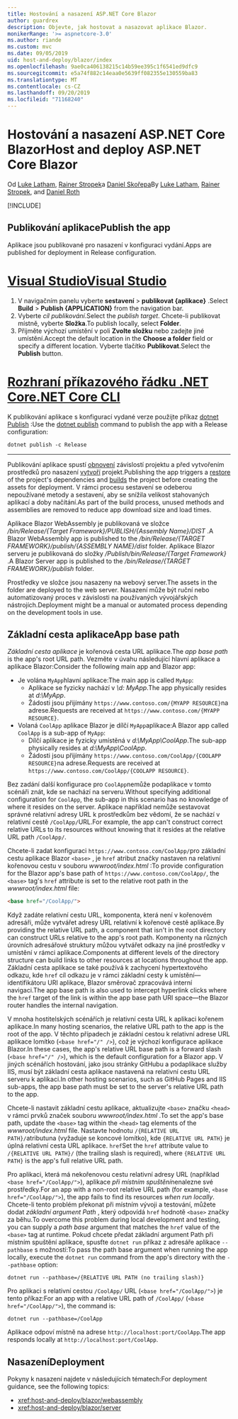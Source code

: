 ```yaml
---
title: Hostování a nasazení ASP.NET Core Blazor
author: guardrex
description: Objevte, jak hostovat a nasazovat aplikace Blazor.
monikerRange: '>= aspnetcore-3.0'
ms.author: riande
ms.custom: mvc
ms.date: 09/05/2019
uid: host-and-deploy/blazor/index
ms.openlocfilehash: 9ae0ca406138215c14b59ee395c1f6541ed9dfc9
ms.sourcegitcommit: e5a74f882c14eaa0e5639ff082355e130559ba83
ms.translationtype: MT
ms.contentlocale: cs-CZ
ms.lasthandoff: 09/20/2019
ms.locfileid: "71168240"
---
```

# <a name="host-and-deploy-aspnet-core-blazor"></a><span data-ttu-id="ea840-103">Hostování a nasazení ASP.NET Core Blazor</span><span class="sxs-lookup"><span data-stu-id="ea840-103">Host and deploy ASP.NET Core Blazor</span></span>

<span data-ttu-id="ea840-104">Od [Luke Latham](https://github.com/guardrex), [Rainer Stropek](https://www.timecockpit.com)a [Daniel Skořepa](https://github.com/danroth27)</span><span class="sxs-lookup"><span data-stu-id="ea840-104">By [Luke Latham](https://github.com/guardrex), [Rainer Stropek](https://www.timecockpit.com), and [Daniel Roth](https://github.com/danroth27)</span></span>

[!INCLUDE[](~/includes/blazorwasm-preview-notice.md)]

## <a name="publish-the-app"></a><span data-ttu-id="ea840-105">Publikování aplikace</span><span class="sxs-lookup"><span data-stu-id="ea840-105">Publish the app</span></span>

<span data-ttu-id="ea840-106">Aplikace jsou publikované pro nasazení v konfiguraci vydání.</span><span class="sxs-lookup"><span data-stu-id="ea840-106">Apps are published for deployment in Release configuration.</span></span>

# <a name="visual-studiotabvisual-studio"></a>[<span data-ttu-id="ea840-107">Visual Studio</span><span class="sxs-lookup"><span data-stu-id="ea840-107">Visual Studio</span></span>](#tab/visual-studio)

1. <span data-ttu-id="ea840-108">V navigačním panelu vyberte **sestavení** > **publikovat {aplikace}** .</span><span class="sxs-lookup"><span data-stu-id="ea840-108">Select **Build** > **Publish {APPLICATION}** from the navigation bar.</span></span>
1. <span data-ttu-id="ea840-109">Vyberte *cíl publikování*.</span><span class="sxs-lookup"><span data-stu-id="ea840-109">Select the *publish target*.</span></span> <span data-ttu-id="ea840-110">Chcete-li publikovat místně, vyberte **Složka**.</span><span class="sxs-lookup"><span data-stu-id="ea840-110">To publish locally, select **Folder**.</span></span>
1. <span data-ttu-id="ea840-111">Přijměte výchozí umístění v poli **Zvolte složku** nebo zadejte jiné umístění.</span><span class="sxs-lookup"><span data-stu-id="ea840-111">Accept the default location in the **Choose a folder** field or specify a different location.</span></span> <span data-ttu-id="ea840-112">Vyberte tlačítko **Publikovat**.</span><span class="sxs-lookup"><span data-stu-id="ea840-112">Select the **Publish** button.</span></span>

# <a name="net-core-clitabnetcore-cli"></a>[<span data-ttu-id="ea840-113">Rozhraní příkazového řádku .NET Core</span><span class="sxs-lookup"><span data-stu-id="ea840-113">.NET Core CLI</span></span>](#tab/netcore-cli)

<span data-ttu-id="ea840-114">K publikování aplikace s konfigurací vydané verze použijte příkaz [dotnet Publish](/dotnet/core/tools/dotnet-publish) :</span><span class="sxs-lookup"><span data-stu-id="ea840-114">Use the [dotnet publish](/dotnet/core/tools/dotnet-publish) command to publish the app with a Release configuration:</span></span>

```dotnetcli
dotnet publish -c Release
```

---

<span data-ttu-id="ea840-115">Publikování aplikace spustí [obnovení](/dotnet/core/tools/dotnet-restore) závislostí projektu a před vytvořením prostředků pro nasazení [vytvoří](/dotnet/core/tools/dotnet-build) projekt.</span><span class="sxs-lookup"><span data-stu-id="ea840-115">Publishing the app triggers a [restore](/dotnet/core/tools/dotnet-restore) of the project's dependencies and [builds](/dotnet/core/tools/dotnet-build) the project before creating the assets for deployment.</span></span> <span data-ttu-id="ea840-116">V rámci procesu sestavení se odeberou nepoužívané metody a sestavení, aby se snížila velikost stahovaných aplikací a doby načítání.</span><span class="sxs-lookup"><span data-stu-id="ea840-116">As part of the build process, unused methods and assemblies are removed to reduce app download size and load times.</span></span>

<span data-ttu-id="ea840-117">Aplikace Blazor WebAssembly je publikovaná ve složce */bin/Release/{Target Framework}/PUBLISH/{Assembly Name}/DIST* .</span><span class="sxs-lookup"><span data-stu-id="ea840-117">A Blazor WebAssembly app is published to the */bin/Release/{TARGET FRAMEWORK}/publish/{ASSEMBLY NAME}/dist* folder.</span></span> <span data-ttu-id="ea840-118">Aplikace Blazor serveru je publikovaná do složky */Publish/bin/Release/{Target Framework}* .</span><span class="sxs-lookup"><span data-stu-id="ea840-118">A Blazor Server app is published to the */bin/Release/{TARGET FRAMEWORK}/publish* folder.</span></span>

<span data-ttu-id="ea840-119">Prostředky ve složce jsou nasazeny na webový server.</span><span class="sxs-lookup"><span data-stu-id="ea840-119">The assets in the folder are deployed to the web server.</span></span> <span data-ttu-id="ea840-120">Nasazení může být ruční nebo automatizovaný proces v závislosti na používaných vývojářských nástrojích.</span><span class="sxs-lookup"><span data-stu-id="ea840-120">Deployment might be a manual or automated process depending on the development tools in use.</span></span>

## <a name="app-base-path"></a><span data-ttu-id="ea840-121">Základní cesta aplikace</span><span class="sxs-lookup"><span data-stu-id="ea840-121">App base path</span></span>

<span data-ttu-id="ea840-122">*Základní cesta aplikace* je kořenová cesta URL aplikace.</span><span class="sxs-lookup"><span data-stu-id="ea840-122">The *app base path* is the app's root URL path.</span></span> <span data-ttu-id="ea840-123">Vezměte v úvahu následující hlavní aplikace a aplikace Blazor:</span><span class="sxs-lookup"><span data-stu-id="ea840-123">Consider the following main app and Blazor app:</span></span>

* <span data-ttu-id="ea840-124">Je volána `MyApp`hlavní aplikace:</span><span class="sxs-lookup"><span data-stu-id="ea840-124">The main app is called `MyApp`:</span></span>
  * <span data-ttu-id="ea840-125">Aplikace se fyzicky nachází v *\\d: MyApp*.</span><span class="sxs-lookup"><span data-stu-id="ea840-125">The app physically resides at *d:\\MyApp*.</span></span>
  * <span data-ttu-id="ea840-126">Žádosti jsou přijímány `https://www.contoso.com/{MYAPP RESOURCE}`na adrese.</span><span class="sxs-lookup"><span data-stu-id="ea840-126">Requests are received at `https://www.contoso.com/{MYAPP RESOURCE}`.</span></span>
* <span data-ttu-id="ea840-127">Volaná `CoolApp` aplikace Blazor je dílčí `MyApp`aplikace:</span><span class="sxs-lookup"><span data-stu-id="ea840-127">A Blazor app called `CoolApp` is a sub-app of `MyApp`:</span></span>
  * <span data-ttu-id="ea840-128">Dílčí aplikace je fyzicky umístěná v *d:\\MyApp\\CoolApp*.</span><span class="sxs-lookup"><span data-stu-id="ea840-128">The sub-app physically resides at *d:\\MyApp\\CoolApp*.</span></span>
  * <span data-ttu-id="ea840-129">Žádosti jsou přijímány `https://www.contoso.com/CoolApp/{COOLAPP RESOURCE}`na adrese.</span><span class="sxs-lookup"><span data-stu-id="ea840-129">Requests are received at `https://www.contoso.com/CoolApp/{COOLAPP RESOURCE}`.</span></span>

<span data-ttu-id="ea840-130">Bez zadání další konfigurace pro `CoolApp`nemůže podaplikace v tomto scénáři znát, kde se nachází na serveru.</span><span class="sxs-lookup"><span data-stu-id="ea840-130">Without specifying additional configuration for `CoolApp`, the sub-app in this scenario has no knowledge of where it resides on the server.</span></span> <span data-ttu-id="ea840-131">Aplikace například nemůže sestavovat správné relativní adresy URL k prostředkům bez vědomí, že se nachází v relativní cestě `/CoolApp/`URL.</span><span class="sxs-lookup"><span data-stu-id="ea840-131">For example, the app can't construct correct relative URLs to its resources without knowing that it resides at the relative URL path `/CoolApp/`.</span></span>

<span data-ttu-id="ea840-132">Chcete-li zadat konfiguraci `https://www.contoso.com/CoolApp/`pro základní cestu aplikace Blazor `<base>` , je `href` atribut značky nastaven na relativní kořenovou cestu v souboru *wwwroot/index.html* :</span><span class="sxs-lookup"><span data-stu-id="ea840-132">To provide configuration for the Blazor app's base path of `https://www.contoso.com/CoolApp/`, the `<base>` tag's `href` attribute is set to the relative root path in the *wwwroot/index.html* file:</span></span>

```html
<base href="/CoolApp/">
```

<span data-ttu-id="ea840-133">Když zadáte relativní cestu URL, komponenta, která není v kořenovém adresáři, může vytvářet adresy URL relativní k kořenové cestě aplikace.</span><span class="sxs-lookup"><span data-stu-id="ea840-133">By providing the relative URL path, a component that isn't in the root directory can construct URLs relative to the app's root path.</span></span> <span data-ttu-id="ea840-134">Komponenty na různých úrovních adresářové struktury můžou vytvářet odkazy na jiné prostředky v umístění v rámci aplikace.</span><span class="sxs-lookup"><span data-stu-id="ea840-134">Components at different levels of the directory structure can build links to other resources at locations throughout the app.</span></span> <span data-ttu-id="ea840-135">Základní cesta aplikace se také používá k zachycení hypertextového odkazu, kde `href` cíl odkazu je v rámci základní cesty k umístění&mdash;identifikátoru URI aplikace, Blazor směrovač zpracovává interní navigaci.</span><span class="sxs-lookup"><span data-stu-id="ea840-135">The app base path is also used to intercept hyperlink clicks where the `href` target of the link is within the app base path URI space&mdash;the Blazor router handles the internal navigation.</span></span>

<span data-ttu-id="ea840-136">V mnoha hostitelských scénářích je relativní cesta URL k aplikaci kořenem aplikace.</span><span class="sxs-lookup"><span data-stu-id="ea840-136">In many hosting scenarios, the relative URL path to the app is the root of the app.</span></span> <span data-ttu-id="ea840-137">V těchto případech je základní cestou k relativní adrese URL aplikace lomítko (`<base href="/" />`), což je výchozí konfigurace aplikace Blazor.</span><span class="sxs-lookup"><span data-stu-id="ea840-137">In these cases, the app's relative URL base path is a forward slash (`<base href="/" />`), which is the default configuration for a Blazor app.</span></span> <span data-ttu-id="ea840-138">V jiných scénářích hostování, jako jsou stránky GitHubu a podaplikace služby IIS, musí být základní cesta aplikace nastavená na relativní cestu URL serveru k aplikaci.</span><span class="sxs-lookup"><span data-stu-id="ea840-138">In other hosting scenarios, such as GitHub Pages and IIS sub-apps, the app base path must be set to the server's relative URL path to the app.</span></span>

<span data-ttu-id="ea840-139">Chcete-li nastavit základní cestu aplikace, aktualizujte `<base>` značku `<head>` v rámci prvků značek souboru *wwwroot/index.html* .</span><span class="sxs-lookup"><span data-stu-id="ea840-139">To set the app's base path, update the `<base>` tag within the `<head>` tag elements of the *wwwroot/index.html* file.</span></span> <span data-ttu-id="ea840-140">Nastavte hodnotu `/{RELATIVE URL PATH}/`atributuna (vyžaduje se koncové lomítko), kde `{RELATIVE URL PATH}` je úplná relativní cesta URL aplikace. `href`</span><span class="sxs-lookup"><span data-stu-id="ea840-140">Set the `href` attribute value to `/{RELATIVE URL PATH}/` (the trailing slash is required), where `{RELATIVE URL PATH}` is the app's full relative URL path.</span></span>

<span data-ttu-id="ea840-141">Pro aplikaci, která má nekořenovou cestu relativní adresy URL (například `<base href="/CoolApp/">`), aplikace *při místním spuštění*nenalezne své prostředky.</span><span class="sxs-lookup"><span data-stu-id="ea840-141">For an app with a non-root relative URL path (for example, `<base href="/CoolApp/">`), the app fails to find its resources *when run locally*.</span></span> <span data-ttu-id="ea840-142">Chcete-li tento problém překonat při místním vývoji a testování, můžete dodat *základní argument Path* , který odpovídá `href` hodnotě `<base>` značky za běhu.</span><span class="sxs-lookup"><span data-stu-id="ea840-142">To overcome this problem during local development and testing, you can supply a *path base* argument that matches the `href` value of the `<base>` tag at runtime.</span></span> <span data-ttu-id="ea840-143">Pokud chcete předat základní argument Path při místním spuštění aplikace, spusťte `dotnet run` příkaz z adresáře aplikace `--pathbase` s možností:</span><span class="sxs-lookup"><span data-stu-id="ea840-143">To pass the path base argument when running the app locally, execute the `dotnet run` command from the app's directory with the `--pathbase` option:</span></span>

```dotnetcli
dotnet run --pathbase=/{RELATIVE URL PATH (no trailing slash)}
```

<span data-ttu-id="ea840-144">Pro aplikaci s relativní cestou `/CoolApp/` URL (`<base href="/CoolApp/">`) je tento příkaz:</span><span class="sxs-lookup"><span data-stu-id="ea840-144">For an app with a relative URL path of `/CoolApp/` (`<base href="/CoolApp/">`), the command is:</span></span>

```dotnetcli
dotnet run --pathbase=/CoolApp
```

<span data-ttu-id="ea840-145">Aplikace odpoví místně na adrese `http://localhost:port/CoolApp`.</span><span class="sxs-lookup"><span data-stu-id="ea840-145">The app responds locally at `http://localhost:port/CoolApp`.</span></span>

## <a name="deployment"></a><span data-ttu-id="ea840-146">Nasazení</span><span class="sxs-lookup"><span data-stu-id="ea840-146">Deployment</span></span>

<span data-ttu-id="ea840-147">Pokyny k nasazení najdete v následujících tématech:</span><span class="sxs-lookup"><span data-stu-id="ea840-147">For deployment guidance, see the following topics:</span></span>

* <xref:host-and-deploy/blazor/webassembly>
* <xref:host-and-deploy/blazor/server>
